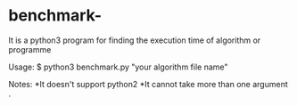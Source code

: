 # benchmark-
It is a python3 program for finding the execution time of algorithm or programme 

Usage:
     $ python3 benchmark.py "your algorithm file name"

Notes:
      *It doesn't support python2
      *It cannot take more than one argument .
